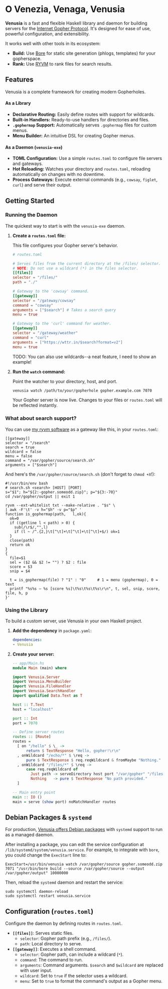 # O Venezia, Venaga, Venusia

**Venusia** is a fast and flexible Haskell library and daemon for building servers for the [Internet Gopher Protocol](https://en.wikipedia.org/wiki/Gopher_\(protocol\)). It's designed for ease of use, powerful configuration, and extensibility.

It works well with other tools in its ecosystem:

  * **Build:** Use [Bore](https://github.com/someodd/bore) for static site generation (phlogs, templates) for your gopherspace.
  * **Rank:** Use [RYVM](https://github.com/someodd/ryvm) to rank files for search results.

## Features

Venusia is a complete framework for creating modern Gopherholes.

#### As a Library

  * **Declarative Routing:** Easily define routes with support for wildcards.
  * **Built-in Handlers:** Ready-to-use handlers for directories and files.
  * **`.gophermap` Support:** Automatically serves `.gophermap` files for custom menus.
  * **Menu Builder:** An intuitive DSL for creating Gopher menus.

#### As a Daemon (`venusia-exe`)

  * **TOML Configuration:** Use a simple `routes.toml` to configure file servers and gateways.
  * **Hot Reloading:** Watches your directory and `routes.toml`, reloading automatically on changes with no downtime.
  * **Process Gateways:** Execute external commands (e.g., `cowsay`, `figlet`, `curl`) and serve their output.

## Getting Started

### Running the Daemon

The quickest way to start is with the `venusia-exe` daemon.

1.  **Create a `routes.toml` file:**

    This file configures your Gopher server's behavior.

    ```toml
    # routes.toml

    # Serves files from the current directory at the /files/ selector.
    # NOTE: Do not use a wildcard (*) in the files selector.
    [[files]]
    selector = "/files/"
    path = "./"

    # Gateway to the 'cowsay' command.
    [[gateway]]
    selector = "/gateway/cowsay"
    command = "cowsay"
    arguments = ["$search"] # Takes a search query
    menu = true

    # Gateway to the 'curl' command for weather.
    [[gateway]]
    selector = "/gateway/weather"
    command = "curl"
    arguments = ["https://wttr.in/$search?format=v2"]
    menu = true
    ```

    TODO: You can also use wildcards--a neat feature, I need to show an example!

2.  **Run the `watch` command:**

    Point the watcher to your directory, host, and port.

    ```bash
    venusia watch /path/to/your/gopherhole gopher.example.com 7070
    ```

    Your Gopher server is now live. Changes to your files or `routes.toml` will be reflected instantly.

### What about search support?

You can use [my ryvm software](https://github.com/someodd/ryvm) as a gateway like this, in your `routes.toml`:

```
[[gateway]]
selector = "/search"
search = true
wildcard = false
menu = false
command = "/var/gopher/source/search.sh"
arguments = ["$search"]
```

And here's the `/var/gopher/source/search.sh` (don't forget to `chmod +X`!):

```
#!/usr/bin/env bash
# search.sh <search> [HOST] [PORT]
s="$1"; h="${2:-gopher.someodd.zip}"; p="${3:-70}"
cd /var/gopher/output || exit 1

ryvm --ext-whitelist txt --make-relative . "$s" \
| awk -F'\t' -v h="$h" -v p="$p" '
function is_gophermap(path,   l,ok){
  ok=0
  if ((getline l < path) > 0) {
    sub(/\r$/,"",l)
    if (l ~ /^.{2,}\t[^\t]+\t[^\t]+\t[^\t]+$/) ok=1
  }
  close(path)
  return ok
}
{
  file=$1
  sel = ($2 && $2 != "") ? $2 : file
  score = $3
  snip = $4

  t = is_gophermap(file) ? "1" : "0"     # 1 = menu (gophermap), 0 = text
  printf "%s%s — %s [score %s]\t%s\t%s\t%s\r\n", t, sel, snip, score, file, h, p
}'
```

### Using the Library

To build a custom server, use Venusia in your own Haskell project.

1.  **Add the dependency** in `package.yaml`:

    ```yaml
    dependencies:
    - Venusia
    ```

2.  **Create your server:**

    ```haskell
    -- app/Main.hs
    module Main (main) where

    import Venusia.Server
    import Venusia.MenuBuilder
    import Venusia.FileHandler
    import Venusia.SearchHandler
    import qualified Data.Text as T

    host :: T.Text
    host = "localhost"

    port :: Int
    port = 7070

    -- Define server routes
    routes :: [Route]
    routes =
      [ on "/hello" $ \_ ->
          return $ TextResponse "Hello, gopher!\r\n"
      , onWildcard "/echo/*" $ \req ->
          pure $ TextResponse $ req.reqWildcard & fromMaybe "Nothing."
      , onWildcard "/files/*" $ \req ->
          case req.reqWildcard of
            Just path -> serveDirectory host port "/var/gopher" "/files/" path Nothing
            Nothing   -> pure $ TextResponse "No path provided."
      ]

    -- Main entry point
    main :: IO ()
    main = serve (show port) noMatchHandler routes
    ```

## Debian Packages & `systemd`

For production, [Venusia offers Debian packages](https://github.com/someodd/venusia/releases) with `systemd` support to run as a managed daemon.

After installing a package, you can edit the service configuration at `/lib/systemd/system/venusia.service`. For example, to integrate with `bore`, you could change the `ExecStart` line to:

```
ExecStart=/usr/bin/venusia watch /var/gopher/source gopher.someodd.zip 7071 "/usr/bin/bore build --source /var/gopher/source --output /var/gopher/output" 10000000
```

Then, reload the `systemd` daemon and restart the service:

```
sudo systemctl daemon-reload
sudo systemctl restart venusia.service
```

## Configuration (`routes.toml`)

Configure the daemon by defining routes in `routes.toml`.

  * **`[[files]]`**: Serves static files.
      * `selector`: Gopher path prefix (e.g., `/files/`).
      * `path`: Local directory to serve.
  * **`[[gateway]]`**: Executes a shell command.
      * `selector`: Gopher path, can include a wildcard (`*`).
      * `command`: The command to run.
      * `arguments`: Command arguments. `$search` and `$wildcard` are replaced with user input.
      * `wildcard`: Set to `true` if the selector uses a wildcard.
      * `menu`: Set to `true` to format the command's output as a Gopher menu.